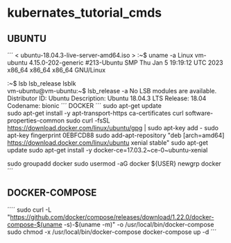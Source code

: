# kubernates_tutorial_cmds

## UBUNTU
´´´
< ubuntu-18.04.3-live-server-amd64.iso >
:~$ uname -a
Linux vm-ubuntu 4.15.0-202-generic #213-Ubuntu SMP Thu Jan 5 19:19:12 UTC 2023 x86_64 x86_64 x86_64 GNU/Linux

:~$ lsb
lsb_release  lsblk        
vm-ubuntu@vm-ubuntu:~$ lsb_release -a
No LSB modules are available.
Distributor ID:	Ubuntu
Description:	Ubuntu 18.04.3 LTS
Release:	18.04
Codename:	bionic
´´´
DOCKER
´´´
sudo apt-get update  
sudo apt-get install -y apt-transport-https ca-certificates curl software-properties-common
sudo curl -fsSL https://download.docker.com/linux/ubuntu/gpg | sudo apt-key add -
sudo apt-key fingerprint 0EBFCD88
sudo add-apt-repository "deb [arch=amd64] https://download.docker.com/linux/ubuntu xenial stable"
sudo apt-get update
sudo apt-get install -y docker-ce=17.03.2~ce-0~ubuntu-xenial

sudo groupadd docker
sudo usermod -aG docker ${USER}
newgrp docker
´´´

## DOCKER-COMPOSE
´´´´
sudo curl -L "https://github.com/docker/compose/releases/download/1.22.0/docker-compose-$(uname -s)-$(uname -m)" -o /usr/local/bin/docker-compose
sudo chmod -x /usr/local/bin/docker-compose 
docker-compose up -d
´´´
